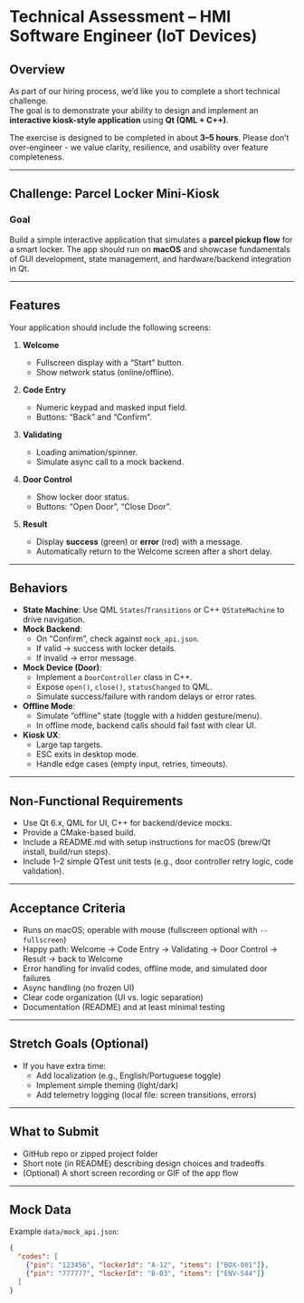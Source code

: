 # Technical Assessment – HMI Software Engineer (IoT Devices)

## Overview
As part of our hiring process, we’d like you to complete a short technical challenge.  
The goal is to demonstrate your ability to design and implement an **interactive kiosk-style application** using **Qt (QML + C++)**.  

The exercise is designed to be completed in about **3–5 hours**. Please don’t over-engineer - we value clarity, resilience, and usability over feature completeness.

---

## Challenge: Parcel Locker Mini-Kiosk

### Goal
Build a simple interactive application that simulates a **parcel pickup flow** for a smart locker. The app should run on **macOS** and showcase fundamentals of GUI development, state management, and hardware/backend integration in Qt.

---

## Features

Your application should include the following screens:

1. **Welcome**  
   - Fullscreen display with a “Start” button.  
   - Show network status (online/offline).

2. **Code Entry**  
   - Numeric keypad and masked input field.  
   - Buttons: “Back” and “Confirm”.

3. **Validating**  
   - Loading animation/spinner.  
   - Simulate async call to a mock backend.

4. **Door Control**  
   - Show locker door status.  
   - Buttons: “Open Door”, “Close Door”.

5. **Result**  
   - Display **success** (green) or **error** (red) with a message.  
   - Automatically return to the Welcome screen after a short delay.

---

## Behaviors

- **State Machine**: Use QML `States`/`Transitions` or C++ `QStateMachine` to drive navigation.  
- **Mock Backend**:  
  - On “Confirm”, check against `mock_api.json`.  
  - If valid → success with locker details.  
  - If invalid → error message.  
- **Mock Device (Door)**:  
  - Implement a `DoorController` class in C++.  
  - Expose `open()`, `close()`, `statusChanged` to QML.  
  - Simulate success/failure with random delays or error rates.  
- **Offline Mode**:  
  - Simulate “offline” state (toggle with a hidden gesture/menu).  
  - In offline mode, backend calls should fail fast with clear UI.  
- **Kiosk UX**:  
  - Large tap targets.  
  - ESC exits in desktop mode.  
  - Handle edge cases (empty input, retries, timeouts).  

---

## Non-Functional Requirements
- Use Qt 6.x, QML for UI, C++ for backend/device mocks.
- Provide a CMake-based build.
- Include a README.md with setup instructions for macOS (brew/Qt install, build/run steps).
- Include 1–2 simple QTest unit tests (e.g., door controller retry logic, code validation).

---

## Acceptance Criteria
- Runs on macOS; operable with mouse (fullscreen optional with `--fullscreen`)
- Happy path: Welcome → Code Entry → Validating → Door Control → Result → back to Welcome
- Error handling for invalid codes, offline mode, and simulated door failures
- Async handling (no frozen UI)
- Clear code organization (UI vs. logic separation)
- Documentation (README) and at least minimal testing

---

## Stretch Goals (Optional)
- If you have extra time:
  - Add localization (e.g., English/Portuguese toggle)
  - Implement simple theming (light/dark)
  - Add telemetry logging (local file: screen transitions, errors)

---

## What to Submit
- GitHub repo or zipped project folder
- Short note (in README) describing design choices and tradeoffs
- (Optional) A short screen recording or GIF of the app flow

---

## Mock Data

Example `data/mock_api.json`:

```json
{
  "codes": [
    {"pin": "123456", "lockerId": "A-12", "items": ["BOX-001"]},
    {"pin": "777777", "lockerId": "B-03", "items": ["ENV-544"]}
  ]
}
